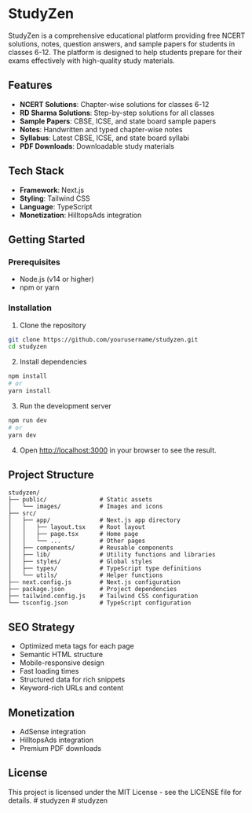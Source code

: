 # StudyZen

StudyZen is a comprehensive educational platform providing free NCERT solutions, notes, question answers, and sample papers for students in classes 6-12. The platform is designed to help students prepare for their exams effectively with high-quality study materials.

## Features

- **NCERT Solutions**: Chapter-wise solutions for classes 6-12
- **RD Sharma Solutions**: Step-by-step solutions for all classes
- **Sample Papers**: CBSE, ICSE, and state board sample papers
- **Notes**: Handwritten and typed chapter-wise notes
- **Syllabus**: Latest CBSE, ICSE, and state board syllabi
- **PDF Downloads**: Downloadable study materials

## Tech Stack

- **Framework**: Next.js
- **Styling**: Tailwind CSS
- **Language**: TypeScript
- **Monetization**: HilltopsAds integration

## Getting Started

### Prerequisites

- Node.js (v14 or higher)
- npm or yarn

### Installation

1. Clone the repository
```bash
git clone https://github.com/yourusername/studyzen.git
cd studyzen
```

2. Install dependencies
```bash
npm install
# or
yarn install
```

3. Run the development server
```bash
npm run dev
# or
yarn dev
```

4. Open [http://localhost:3000](http://localhost:3000) in your browser to see the result.

## Project Structure

```
studyzen/
├── public/               # Static assets
│   └── images/           # Images and icons
├── src/
│   ├── app/              # Next.js app directory
│   │   ├── layout.tsx    # Root layout
│   │   ├── page.tsx      # Home page
│   │   └── ...           # Other pages
│   ├── components/       # Reusable components
│   ├── lib/              # Utility functions and libraries
│   ├── styles/           # Global styles
│   ├── types/            # TypeScript type definitions
│   └── utils/            # Helper functions
├── next.config.js        # Next.js configuration
├── package.json          # Project dependencies
├── tailwind.config.js    # Tailwind CSS configuration
└── tsconfig.json         # TypeScript configuration
```

## SEO Strategy

- Optimized meta tags for each page
- Semantic HTML structure
- Mobile-responsive design
- Fast loading times
- Structured data for rich snippets
- Keyword-rich URLs and content

## Monetization

- AdSense integration
- HilltopsAds integration
- Premium PDF downloads

## License

This project is licensed under the MIT License - see the LICENSE file for details. #   s t u d y z e n  
 #   s t u d y z e n  
 